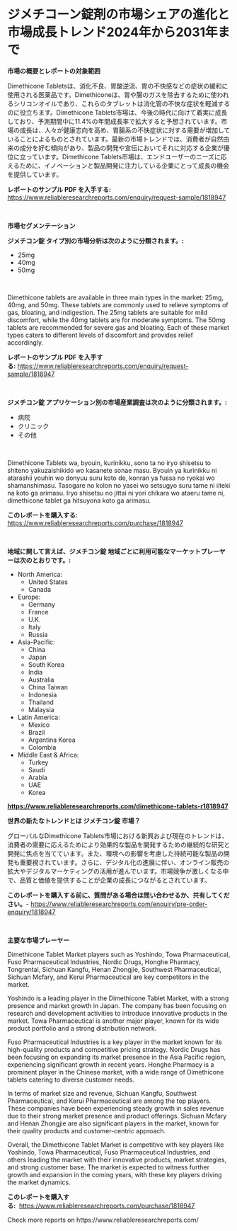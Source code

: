 <p><h1>ジメチコーン錠剤の市場シェアの進化と市場成長トレンド2024年から2031年まで</h1></p><p><strong>市場の概要とレポートの対象範囲</strong></p>
<p><p>Dimethicone Tabletsは、消化不良、胃酸逆流、胃の不快感などの症状の緩和に使用される医薬品です。Dimethiconeは、胃や腸のガスを除去するために使われるシリコンオイルであり、これらのタブレットは消化管の不快な症状を軽減するのに役立ちます。Dimethicone Tablets市場は、今後の時代に向けて着実に成長しており、予測期間中に11.4%の年間成長率で拡大すると予想されています。市場の成長は、人々が健康志向を高め、胃腸系の不快症状に対する需要が増加していることによるものとされています。最新の市場トレンドでは、消費者が自然由来の成分を好む傾向があり、製品の開発や宣伝においてそれに対応する企業が優位に立っています。Dimethicone Tablets市場は、エンドユーザーのニーズに応えるために、イノベーションと製品開発に注力している企業にとって成長の機会を提供しています。</p></p>
<p><strong>レポートのサンプル PDF を入手する:</strong> <a href="https://www.reliableresearchreports.com/enquiry/request-sample/1818947">https://www.reliableresearchreports.com/enquiry/request-sample/1818947</a></p>
<p>&nbsp;</p>
<p><strong>市場セグメンテーション</strong></p>
<p><strong>ジメチコン錠 タイプ別の市場分析は次のように分類されます。:</strong></p>
<p><ul><li>25mg</li><li>40mg</li><li>50mg</li></ul></p>
<p>&nbsp;</p>
<p><p>Dimethicone tablets are available in three main types in the market: 25mg, 40mg, and 50mg. These tablets are commonly used to relieve symptoms of gas, bloating, and indigestion. The 25mg tablets are suitable for mild discomfort, while the 40mg tablets are for moderate symptoms. The 50mg tablets are recommended for severe gas and bloating. Each of these market types caters to different levels of discomfort and provides relief accordingly.</p></p>
<p><strong>レポートのサンプル PDF を入手する:</strong>&nbsp;<a href="https://www.reliableresearchreports.com/enquiry/request-sample/1818947">https://www.reliableresearchreports.com/enquiry/request-sample/1818947</a></p>
<p>&nbsp;</p>
<p><strong> ジメチコン錠 アプリケーション別の市場産業調査は次のように分類されます。:</strong></p>
<p><ul><li>病院</li><li>クリニック</li><li>その他</li></ul></p>
<p>&nbsp;</p>
<p><p>Dimethicone Tablets wa, byouin, kurinikku, sono ta no iryo shisetsu to shiteno yakuzaishikido wo kasanete sonae masu. Byouin ya kurinikku ni atarashii youhin wo donyuu suru koto de, konran ya fussa no ryokai wo shamanshimasu. Tasogare no kolon no yasei wo setsugyo suru tame ni iiteki na koto ga arimasu. Iryo shisetsu no jittai ni yori chikara wo ataeru tame ni, dimethicone tablet ga hitsuyona koto ga arimasu.</p></p>
<p><strong>このレポートを購入する:</strong>&nbsp; <a href="https://www.reliableresearchreports.com/purchase/1818947">https://www.reliableresearchreports.com/purchase/1818947</a></p>
<p>&nbsp;</p>
<p><strong>地域に関して言えば、ジメチコン錠 地域ごとに利用可能なマーケットプレーヤーは次のとおりです。:</strong></p>
<p><ul>
    <li>
        North America:
        <ul>
            <li>United States</li>
            <li>Canada</li>
        </ul>
    </li>
    <li>
        Europe:
        <ul>
            <li>Germany</li>
            <li>France</li>
            <li>U.K.</li>
            <li>Italy</li>
            <li>Russia</li>
        </ul>
    </li>
    <li>
        Asia-Pacific:
        <ul>
            <li>China</li>
            <li>Japan</li>
            <li>South Korea</li>
            <li>India</li>
            <li>Australia</li>
            <li>China Taiwan</li>
            <li>Indonesia</li>
            <li>Thailand</li>
            <li>Malaysia</li>
        </ul>
    </li>
    <li>
        Latin America:
        <ul>
            <li>Mexico</li>
            <li>Brazil</li>
            <li>Argentina Korea</li>
            <li>Colombia</li>
        </ul>
    </li>
    <li>
        Middle East & Africa:
        <ul>
            <li>Turkey</li>
            <li>Saudi</li>
            <li>Arabia</li>
            <li>UAE</li>
            <li>Korea</li>
        </ul>
    </li>
    </ul></p>
<p><strong><a href="https://www.reliableresearchreports.com/dimethicone-tablets-r1818947">https://www.reliableresearchreports.com/dimethicone-tablets-r1818947</a></strong>&nbsp;</p>
<p><strong>世界の新たなトレンドとは ジメチコン錠 市場？</strong></p>
<p><p>グローバルなDimethicone Tablets市場における新興および現在のトレンドは、消費者の需要に応えるためにより効果的な製品を開発するための継続的な研究と開発に焦点を当てています。また、環境への影響を考慮した持続可能な製品の開発も重要視されています。さらに、デジタル化の進展に伴い、オンライン販売の拡大やデジタルマーケティングの活用が進んでいます。市場競争が激しくなる中で、品質と価値を提供することが企業の成長につながるとされています。</p></p>
<p><strong>このレポートを購入する前に、質問がある場合は問い合わせるか、共有してください。</strong>- <a href="https://www.reliableresearchreports.com/enquiry/pre-order-enquiry/1818947">https://www.reliableresearchreports.com/enquiry/pre-order-enquiry/1818947</a></p>
<p>&nbsp;</p>
<p><strong>主要な市場プレーヤー</strong></p>
<p><p>Dimethicone Tablet Market players such as Yoshindo, Towa Pharmaceutical, Fuso Pharmaceutical Industries, Nordic Drugs, Honghe Pharmacy, Tongrentai, Sichuan Kangfu, Henan Zhongjie, Southwest Pharmaceutical, Sichuan Mcfary, and Kerui Pharmaceutical are key competitors in the market.</p><p>Yoshindo is a leading player in the Dimethicone Tablet Market, with a strong presence and market growth in Japan. The company has been focusing on research and development activities to introduce innovative products in the market. Towa Pharmaceutical is another major player, known for its wide product portfolio and a strong distribution network.</p><p>Fuso Pharmaceutical Industries is a key player in the market known for its high-quality products and competitive pricing strategy. Nordic Drugs has been focusing on expanding its market presence in the Asia Pacific region, experiencing significant growth in recent years. Honghe Pharmacy is a prominent player in the Chinese market, with a wide range of Dimethicone tablets catering to diverse customer needs.</p><p>In terms of market size and revenue, Sichuan Kangfu, Southwest Pharmaceutical, and Kerui Pharmaceutical are among the top players. These companies have been experiencing steady growth in sales revenue due to their strong market presence and product offerings. Sichuan Mcfary and Henan Zhongjie are also significant players in the market, known for their quality products and customer-centric approach.</p><p>Overall, the Dimethicone Tablet Market is competitive with key players like Yoshindo, Towa Pharmaceutical, Fuso Pharmaceutical Industries, and others leading the market with their innovative products, market strategies, and strong customer base. The market is expected to witness further growth and expansion in the coming years, with these key players driving the market dynamics.</p></p>
<p><strong>このレポートを購入する:</strong>&nbsp;&nbsp;<a href="https://www.reliableresearchreports.com/purchase/1818947">https://www.reliableresearchreports.com/purchase/1818947</a></p>
<p>Check more reports on https://www.reliableresearchreports.com/</p>
